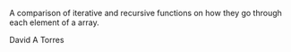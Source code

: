 A comparison of iterative and recursive functions on how they go through each element of a array.

David A Torres
